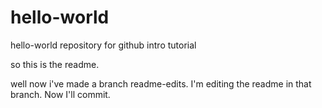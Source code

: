 # hello-world
hello-world repository for github intro tutorial


so this is the readme.

well now i've made a branch readme-edits. I'm editing the readme in that branch. Now I'll commit.
